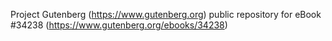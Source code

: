 Project Gutenberg (https://www.gutenberg.org) public repository for eBook #34238 (https://www.gutenberg.org/ebooks/34238)
